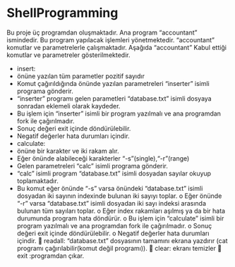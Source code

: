 # ShellProgramming


Bu proje üç programdan oluşmaktadır. Ana program “accountant” ismindedir. Bu program yapılacak
işlemleri yönetmektedir. “accountant” komutlar ve parametrelerle çalışmaktadır. Aşağıda “accountant”
Kabul ettiği komutlar ve parametreler gösterilmektedir.
* insert:
* önüne yazılan tüm parametler pozitif sayıdır
* Komut çağırıldığında önünde yazılan parametreleri “inserter” isimli programa gönderir.
* “inserter” programı gelen parametleri “database.txt” isimli dosyaya sonradan eklemeli olarak kaydeder.
* Bu işlem için “inserter” isimli bir program yazılmalı ve ana programdan fork ile çağırılmadır.
* Sonuç değeri exit içinde döndürülebilir.
* Negatif değerler hata durumları içindir.
* calculate:
* önüne bir karakter ve iki rakam alır.
* Eğer önünde alabileceği karakterler “-s”(single),“-r”(range)
* Gelen parametreleri “calc” isimli programa gönderir.
* “calc” isimli program “database.txt” isimli dosyadan sayılar okuyup toplamaktadır.
* Bu komut eğer önünde “-s” varsa önündeki “database.txt” isimli dosyadan iki sayının indexinde bulunan iki sayıyı toplar.
o Eğer önünde “-r” varsa “database.txt” isimli dosyadan iki sayı indeksi arasında bulunan tüm sayıları toplar.
o Eğer index rakamları aşılmış ya da bir hata durumunda program hata döndürür.
o Bu işlem için “calculate” isimli bir program yazılmalı ve ana programdan fork ile çağırılmadır.
o Sonuç değeri exit içinde döndürülebilir.
o Negatif değerler hata durumları içindir.
 readall: “database.txt” dosyasının tamamını ekrana yazdırır (cat programı çağırılabilir(komut değil
programı)).
 clear: ekranı temizler
 exit :programdan çıkar.
